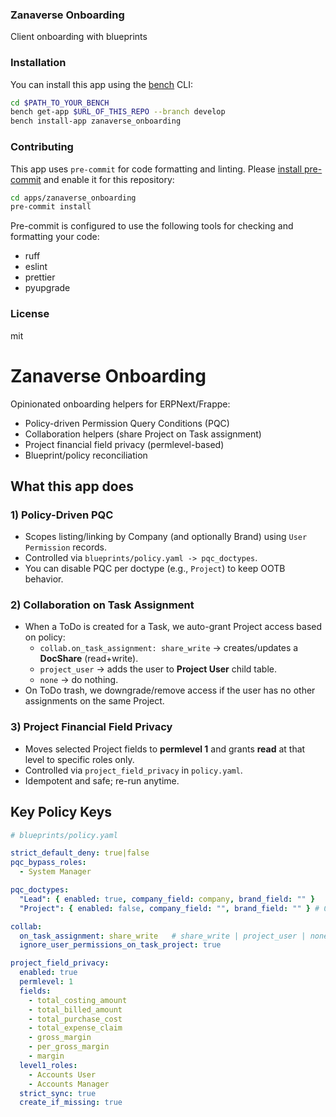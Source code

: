 ### Zanaverse Onboarding

Client onboarding with blueprints

### Installation

You can install this app using the [bench](https://github.com/frappe/bench) CLI:

```bash
cd $PATH_TO_YOUR_BENCH
bench get-app $URL_OF_THIS_REPO --branch develop
bench install-app zanaverse_onboarding
```

### Contributing

This app uses `pre-commit` for code formatting and linting. Please [install pre-commit](https://pre-commit.com/#installation) and enable it for this repository:

```bash
cd apps/zanaverse_onboarding
pre-commit install
```

Pre-commit is configured to use the following tools for checking and formatting your code:

- ruff
- eslint
- prettier
- pyupgrade

### License

mit


# Zanaverse Onboarding

Opinionated onboarding helpers for ERPNext/Frappe:
- Policy-driven Permission Query Conditions (PQC)
- Collaboration helpers (share Project on Task assignment)
- Project financial field privacy (permlevel-based)
- Blueprint/policy reconciliation

## What this app does

### 1) Policy-Driven PQC
- Scopes listing/linking by Company (and optionally Brand) using `User Permission` records.
- Controlled via `blueprints/policy.yaml -> pqc_doctypes`.
- You can disable PQC per doctype (e.g., `Project`) to keep OOTB behavior.

### 2) Collaboration on Task Assignment
- When a ToDo is created for a Task, we auto-grant Project access based on policy:
  - `collab.on_task_assignment: share_write` → creates/updates a **DocShare** (read+write).
  - `project_user` → adds the user to **Project User** child table.
  - `none` → do nothing.
- On ToDo trash, we downgrade/remove access if the user has no other assignments on the same Project.

### 3) Project Financial Field Privacy
- Moves selected Project fields to **permlevel 1** and grants **read** at that level to specific roles only.
- Controlled via `project_field_privacy` in `policy.yaml`.
- Idempotent and safe; re-run anytime.

## Key Policy Keys

```yaml
# blueprints/policy.yaml

strict_default_deny: true|false
pqc_bypass_roles:
  - System Manager

pqc_doctypes:
  "Lead": { enabled: true, company_field: company, brand_field: "" }
  "Project": { enabled: false, company_field: "", brand_field: "" } # OOTB visibility

collab:
  on_task_assignment: share_write   # share_write | project_user | none
  ignore_user_permissions_on_task_project: true

project_field_privacy:
  enabled: true
  permlevel: 1
  fields:
    - total_costing_amount
    - total_billed_amount
    - total_purchase_cost
    - total_expense_claim
    - gross_margin
    - per_gross_margin
    - margin
  level1_roles:
    - Accounts User
    - Accounts Manager
  strict_sync: true
  create_if_missing: true
